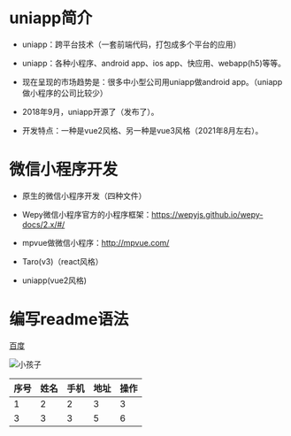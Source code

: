 # uniapp简介

- uniapp：跨平台技术（一套前端代码，打包成多个平台的应用）
- uniapp：各种小程序、android app、ios app、快应用、webapp(h5)等等。
- 现在呈现的市场趋势是：很多中小型公司用uniapp做android app。（uniapp做小程序的公司比较少）

- 2018年9月，uniapp开源了（发布了）。

- 开发特点：一种是vue2风格、另一种是vue3风格（2021年8月左右）。


# 微信小程序开发

- 原生的微信小程序开发（四种文件）
- Wepy微信小程序官方的小程序框架：https://wepyjs.github.io/wepy-docs/2.x/#/
- mpvue做微信小程序：http://mpvue.com/

- Taro(v3)（react风格）
- uniapp(vue2风格)

# 编写readme语法

[百度](http://baidu.com)

![小孩子](./a.png)

|序号| 姓名	| 手机	| 地址	|	操作 |
|--	|--	|--	|--	|--	|
|	1|2	|	2|	3|3	|
|3	|	3|3	|	5|	6|


